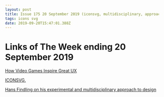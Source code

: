 ```yaml
---
layout: post
title: Issue 175 20 September 2019 (iconsvg, multidisciplinary, approach)
tags: icons svg
date: 2019-09-20T15:47:01.388Z
---
```

# Links of The Week ending 20 September 2019

<a href="https://jenson.org/games/" title="How Video Games Inspire Great UX" alt="How Video Games Inspire Great UX" target="_blank">How Video Games Inspire Great UX</a>

<a href="https://iconsvg.xyz/" title="ICONSVG" alt="ICONSVG" target="_blank">ICONSVG.</a>

<a href="https://www.itsnicethat.com/articles/hans-findling-graphic-design-120919" title="Hans Findling on his experimental and multidisciplinary approach to design" target="_blank">Hans Findling on his experimental and multidisciplinary approach to design</a>